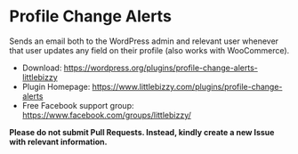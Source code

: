 # Profile Change Alerts

Sends an email both to the WordPress admin and relevant user whenever that user updates any field on their profile (also works with WooCommerce). 

* Download: https://wordpress.org/plugins/profile-change-alerts-littlebizzy
* Plugin Homepage: https://www.littlebizzy.com/plugins/profile-change-alerts
* Free Facebook support group: https://www.facebook.com/groups/littlebizzy/

**Please do not submit Pull Requests. Instead, kindly create a new Issue with relevant information.**
